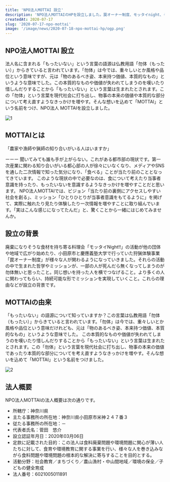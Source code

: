 ```yaml
---
title: 'NPO法人MOTTAI 設立'
description: 'NPO法人MOTTAIのHPを設立しました。罠オーナー制度、モッタイnight、その他の体験事業を中心に、ひとりひとりが食品ロスをはじめとする社会問題に対して、当事者意識を持って過ごせる世の中を目指して、皆さんの普段の生活に新たな視点を届けて行きたいと考えています。'
createdAt: 2020-07-17
slug: '2020-07-17-npo-mottai'
image: '/image/news/2020-07-18-npo-mottai-hp/ogp.png'
---
```


## NPO法人MOTTAI 設立

法人名に含まれる「もったいない」という言葉の語源は仏教用語「勿体（もったい）」からきていると言われています。「勿体」は今では、重々しいとか風格や品位という意味ですが、元は「物のあるべき姿、本来持つ価値、本質的なもの」というような意味でした。この本質的なものや価値が失われてしまうのを嘆いたり惜しんだりすることから「もったいない」という言葉は生まれたとされます。この「勿体」という言葉を現代社会に打ち出し、物事の本来の価値や本質的な部分について考え直すようなきっかけを増やす。そんな想いを込めて「MOTTAI」という名前をつけ、NPO法人 MOTTAIを設立しました。

![1](/image/news/2020-07-17-npo-mottai/npo-mottai.jpg)

## MOTTAIとは

「農家や漁師や猟師の知り合いがいる人はいますか」

ーーー 聞いてみても誰も手が上がらない。これがある都市部の現状です。第一次産業に関わる知り合いがいる都心部の人が徐々にいなくなり、メディアやSNSを通した二次情報で知った気分になり、「食べる」ことが当たり前のこととなってきています。
このような現状の中で必要なのは、食について考えたり当事者意識を持ったり、もったいないを意識するようなきっかけを増やすことだと思います。
NPO法人MOTTAIでは、ビジョン「当たり前の裏側にアクセスしやすい社会を創る」、ミッション「ひとりひとりが当事者意識をもてるように」を掲げて、実際に触れたり見たり体験したり一次情報を増やすことに取り組んでいます。「実はこんな感じになってたんだ」と、驚くことから一緒にはじめてみませんか。

## 設立の背景

廃棄になりそうな食材を持ち寄る料理会「モッタイNight!!」の活動が他の団体や地域で広がり始めたり、小田原市と慶應義塾大学で行っていた狩猟体験事業「罠オーナー制度」が様々な人が関わるようになっていきました。それらの活動の中で生まれた哲学やミッションが、一部の人が死んだら無くなってしまうのが勿体無いと思ったこと。同じ想いを持った人を横でつなげること。より多くの人に関わってもらい、持続可能な形でミッションを実現していくこと。これらの理由などが設立の背景です。

## MOTTAIの由来

「もったいない」の語源について知っていますか？この言葉は仏教用語「勿体（もったい）」からきていると言われています。「勿体」は今では、重々しいとか風格や品位という意味だけれども、元は「物のあるべき姿、本来持つ価値、本質的なもの」というような意味でした。
この本質的なものや価値が失われてしまうのを嘆いたり惜しんだりすることから「もったいない」という言葉は生まれたとされます。この「勿体」という言葉を現代社会に打ち出し、物事の本来の価値であったり本質的な部分についてを考え直すようなきっかけを増やす。そんな想いを込めて「MOTTAI」という名前をつけました。

![2](/image/news/2020-07-17-npo-mottai/npo-mottai-logo.jpg)

## 法人概要

NPO法人MOTTAIの法人概要は次の通りです。

* 所轄庁：神奈川県
* 主たる事務所の所在地：神奈川県小田原市米神２４７番３
* 従たる事務所の所在地：－
* 代表者氏名：菅田　悠介
* 設立認証年月日：2020年03月06日
* 定款に記載された目的：この法人は食料廃棄問題や環境問題に関心が薄い人たちに対して、食育や環境教育に関する事業を行い、様々な人を巻き込みながら食料問題や環境問題の根本的な解決に寄与することを目的とする。
* 活動分野：社会教育／まちづくり／農山漁村・中山間地域／環境の保全／子どもの健全育成
* 法人番号：6021005011891
